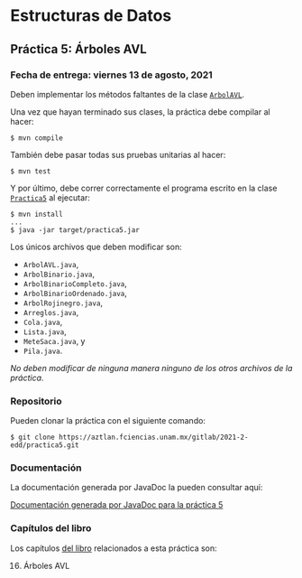 Estructuras de Datos
====================

Práctica 5: Árboles AVL
-----------------------

### Fecha de entrega: viernes 13 de agosto, 2021

Deben implementar los métodos faltantes de la clase
[`ArbolAVL`](https://aztlan.fciencias.unam.mx/gitlab/2021-2-edd/practica5/blob/master/src/main/java/mx/unam/ciencias/edd/ArbolAVL.java).

Una vez que hayan terminado sus clases, la práctica debe compilar al hacer:

```
$ mvn compile
```

También debe pasar todas sus pruebas unitarias al hacer:

```
$ mvn test
```

Y por último, debe correr correctamente el programa escrito en la clase
[`Practica5`](https://aztlan.fciencias.unam.mx/gitlab/2021-2-edd/practica5/blob/master/src/main/java/mx/unam/ciencias/edd/Practica5.java)
al ejecutar:

```
$ mvn install
...
$ java -jar target/practica5.jar
```

Los únicos archivos que deben modificar son:

* `ArbolAVL.java`,
* `ArbolBinario.java`,
* `ArbolBinarioCompleto.java`,
* `ArbolBinarioOrdenado.java`,
* `ArbolRojinegro.java`,
* `Arreglos.java`,
* `Cola.java`,
* `Lista.java`,
* `MeteSaca.java`, y
* `Pila.java`.

*No deben modificar de ninguna manera ninguno de los otros archivos de la
práctica*.

### Repositorio

Pueden clonar la práctica con el siguiente comando:

```
$ git clone https://aztlan.fciencias.unam.mx/gitlab/2021-2-edd/practica5.git
```

### Documentación

La documentación generada por JavaDoc la pueden consultar aquí:

[Documentación generada por JavaDoc para la práctica
5](https://aztlan.fciencias.unam.mx/~canek/2021-2-edd/practica5/apidocs/index.html)

### Capítulos del libro

Los capítulos [del
libro](https://tienda.fciencias.unam.mx/es/home/437-estructuras-de-datos-con-java-moderno-9786073009157.html)
relacionados a esta práctica son:

16. Árboles AVL
